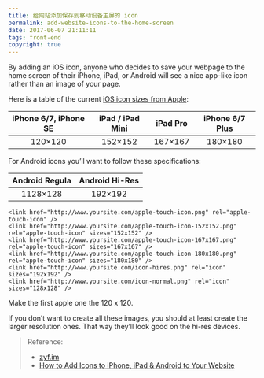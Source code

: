 ```yaml
---
title: 给网站添加保存到移动设备主屏的 icon
permalink: add-website-icons-to-the-home-screen
date: 2017-06-07 21:11:11
tags: front-end
copyright: true
---
```


By adding an iOS icon, anyone who decides to save your webpage to the home screen of their iPhone, iPad, or Android will see a nice app-like icon rather than an image of your page.
<!-- more -->

Here is a table of the current [iOS icon sizes from Apple](https://developer.apple.com/ios/human-interface-guidelines/graphics/app-icon/):

| iPhone 6/7, iPhone SE | iPad / iPad Mini | iPad Pro | iPhone 6/7 Plus |
| :---:                 | :---:            | :---:    | :---:           |
| 120×120               | 152×152          | 167×167  | 180×180         |

For Android icons you’ll want to follow these specifications:

| Android Regula | Android Hi-Res |
| :---:          | :---:          |
| 1128×128       | 192×192        |

<!-- more -->

```
<link href="http://www.yoursite.com/apple-touch-icon.png" rel="apple-touch-icon" />
<link href="http://www.yoursite.com/apple-touch-icon-152x152.png" rel="apple-touch-icon" sizes="152x152" />
<link href="http://www.yoursite.com/apple-touch-icon-167x167.png" rel="apple-touch-icon" sizes="167x167" />
<link href="http://www.yoursite.com/apple-touch-icon-180x180.png" rel="apple-touch-icon" sizes="180x180" />
<link href="http://www.yoursite.com/icon-hires.png" rel="icon" sizes="192x192" />
<link href="http://www.yoursite.com/icon-normal.png" rel="icon" sizes="128x128" />
```
Make the first apple one the 120 x 120.

If you don’t want to create all these images, you should at least create the larger resolution ones. That way they’ll look good on the hi-res devices.

> Reference:
> - [zyf.im](https://zyf.im/2017/03/15/add-website-icons-to-the-home-screen/)
> - [How to Add Icons to iPhone, iPad &amp; Android to Your Website](http://www.kylejlarson.com/blog/adding-an-icon-for-iphone-ipad-android-to-your-website/)

